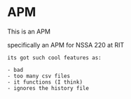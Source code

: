 # APM
This is an APM

specifically an APM for NSSA 220 at RIT

```
its got such cool features as: 

- bad 
- too many csv files
- it functions (I think)
- ignores the history file
```